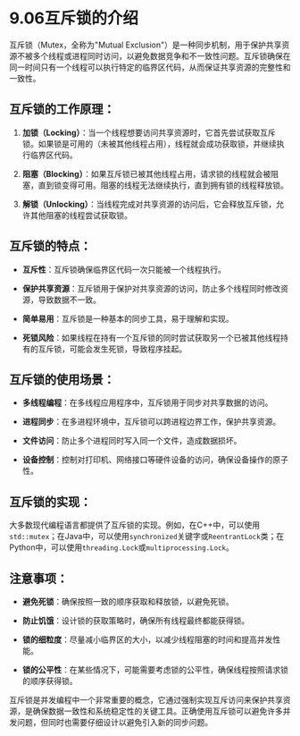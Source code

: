 # 9.06互斥锁的介绍
互斥锁（Mutex，全称为"Mutual Exclusion"）是一种同步机制，用于保护共享资源不被多个线程或进程同时访问，以避免数据竞争和不一致性问题。互斥锁确保在同一时间只有一个线程可以执行特定的临界区代码，从而保证共享资源的完整性和一致性。

## 互斥锁的工作原理：

1. **加锁（Locking）**：当一个线程想要访问共享资源时，它首先尝试获取互斥锁。如果锁是可用的（未被其他线程占用），线程就会成功获取锁，并继续执行临界区代码。
    
2. **阻塞（Blocking）**：如果互斥锁已被其他线程占用，请求锁的线程就会被阻塞，直到锁变得可用。阻塞的线程无法继续执行，直到拥有锁的线程释放锁。
    
3. **解锁（Unlocking）**：当线程完成对共享资源的访问后，它会释放互斥锁，允许其他阻塞的线程尝试获取锁。
    

## 互斥锁的特点：

- **互斥性**：互斥锁确保临界区代码一次只能被一个线程执行。
    
- **保护共享资源**：互斥锁用于保护对共享资源的访问，防止多个线程同时修改资源，导致数据不一致。
    
- **简单易用**：互斥锁是一种基本的同步工具，易于理解和实现。
    
- **死锁风险**：如果线程在持有一个互斥锁的同时尝试获取另一个已被其他线程持有的互斥锁，可能会发生死锁，导致程序挂起。
    

## 互斥锁的使用场景：

- **多线程编程**：在多线程应用程序中，互斥锁用于同步对共享数据的访问。
    
- **进程同步**：在多进程环境中，互斥锁可以跨进程边界工作，保护共享资源。
    
- **文件访问**：防止多个进程同时写入同一个文件，造成数据损坏。
    
- **设备控制**：控制对打印机、网络接口等硬件设备的访问，确保设备操作的原子性。
    

## 互斥锁的实现：

大多数现代编程语言都提供了互斥锁的实现。例如，在C++中，可以使用`std::mutex`；在Java中，可以使用`synchronized`关键字或`ReentrantLock`类；在Python中，可以使用`threading.Lock`或`multiprocessing.Lock`。

## 注意事项：

- **避免死锁**：确保按照一致的顺序获取和释放锁，以避免死锁。
    
- **防止饥饿**：设计锁的获取策略时，确保所有线程最终都能获得锁。
    
- **锁的细粒度**：尽量减小临界区的大小，以减少线程阻塞的时间和提高并发性能。
    
- **锁的公平性**：在某些情况下，可能需要考虑锁的公平性，确保线程按照请求锁的顺序获得锁。
    

互斥锁是并发编程中一个非常重要的概念，它通过强制实现互斥访问来保护共享资源，是确保数据一致性和系统稳定性的关键工具。正确使用互斥锁可以避免许多并发问题，但同时也需要仔细设计以避免引入新的同步问题。